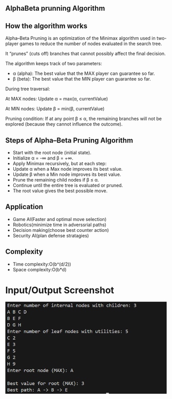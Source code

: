 ## AlphaBeta prunning Algorithm

## How the algorithm works
Alpha–Beta Pruning is an optimization of the Minimax algorithm used in two-player games to reduce the number of nodes evaluated in the search tree.

It “prunes” (cuts off) branches that cannot possibly affect the final decision.

The algorithm keeps track of two parameters:

- α (alpha): The best value that the MAX player can guarantee so far.
- β (beta): The best value that the MIN player can guarantee so far.

During tree traversal:

At MAX nodes:
Update α = max(α, currentValue)

At MIN nodes:
Update β = min(β, currentValue)

Pruning condition:
If at any point β ≤ α, the remaining branches will not be explored (because they cannot influence the outcome).

## Steps of Alpha–Beta Pruning Algorithm

- Start with the root node (initial state).
- Initialize α = -∞ and β = +∞.
- Apply Minimax recursively, but at each step:
- Update α when a Max node improves its best value.
- Update β when a Min node improves its best value.
- Prune the remaining child nodes if β ≤ α.
- Continue until the entire tree is evaluated or pruned.
- The root value gives the best possible move.

## Application
- Game AI(Faster and optimal move selection)
- Robotics(minimize time in adverssrial paths)
- Decision making(choose best counter action)
- Security AI(plan defense stratagies)

## Complexity
- Time complexity:O(b^(d/2))
- Space complexity:O(b*d)

# Input/Output Screenshot
![ Input_Output_Screenshot](screenshot.png)
